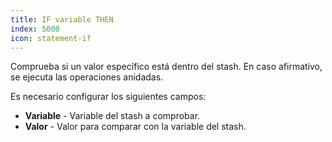 ```yaml
---
title: IF variable THEN
index: 5000
icon: statement-if
---
```


Comprueba si un valor específico está dentro del stash. En caso afirmativo, se ejecuta las operaciones anidadas.

Es necesario configurar los siguientes campos:

- **Variable** - Variable del stash a comprobar.
- **Valor** - Valor para comparar con la variable del stash.
